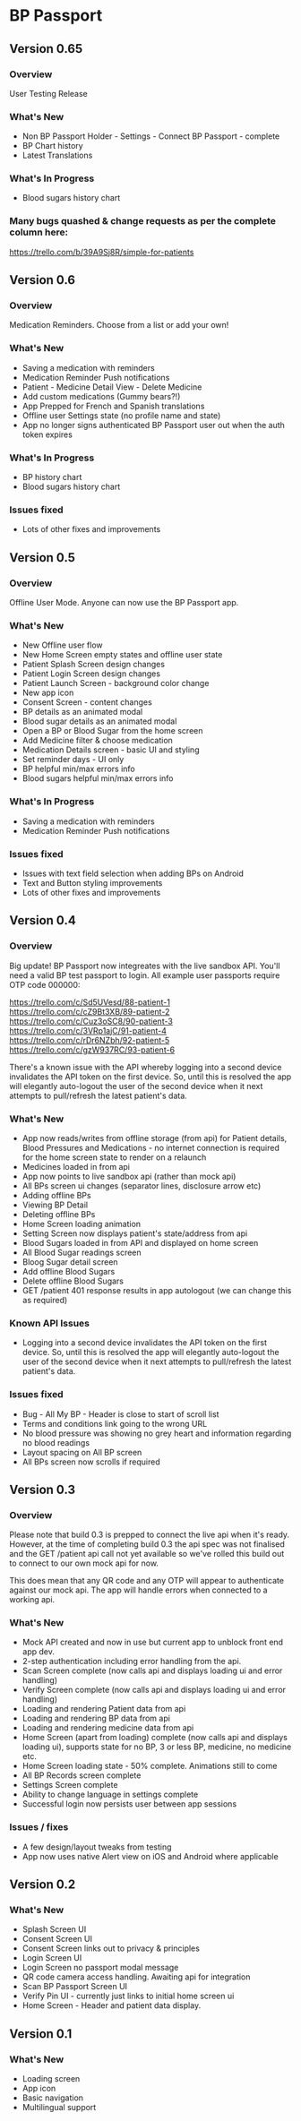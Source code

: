 # BP Passport

## Version 0.65

### Overview

User Testing Release

### What's New

- Non BP Passport Holder - Settings - Connect BP Passport - complete
- BP Chart history
- Latest Translations

### What's In Progress

- Blood sugars history chart

### Many bugs quashed & change requests as per the complete column here:

https://trello.com/b/39A9Sj8R/simple-for-patients

## Version 0.6

### Overview

Medication Reminders. Choose from a list or add your own!

### What's New

- Saving a medication with reminders
- Medication Reminder Push notifications
- Patient - Medicine Detail View - Delete Medicine
- Add custom medications (Gummy bears?!)
- App Prepped for French and Spanish translations
- Offline user Settings state (no profile name and state)
- App no longer signs authenticated BP Passport user out when the auth token expires

### What's In Progress

- BP history chart
- Blood sugars history chart

### Issues fixed

- Lots of other fixes and improvements

## Version 0.5

### Overview

Offline User Mode. Anyone can now use the BP Passport app.

### What's New

- New Offline user flow
- New Home Screen empty states and offline user state
- Patient Splash Screen design changes
- Patient Login Screen design changes
- Patient Launch Screen - background color change
- New app icon
- Consent Screen - content changes
- BP details as an animated modal
- Blood sugar details as an animated modal
- Open a BP or Blood Sugar from the home screen
- Add Medicine filter & choose medication
- Medication Details screen - basic UI and styling
- Set reminder days - UI only
- BP helpful min/max errors info
- Blood sugars helpful min/max errors info

### What's In Progress

- Saving a medication with reminders
- Medication Reminder Push notifications

### Issues fixed

- Issues with text field selection when adding BPs on Android
- Text and Button styling improvements
- Lots of other fixes and improvements

## Version 0.4

### Overview

Big update! BP Passport now integreates with the live sandbox API. You'll need a valid BP test passport to login. All example user passports require OTP code 000000:

https://trello.com/c/Sd5UVesd/88-patient-1
https://trello.com/c/cZ9Bt3XB/89-patient-2
https://trello.com/c/Cuz3oSC8/90-patient-3
https://trello.com/c/3VRp1ajC/91-patient-4
https://trello.com/c/rDr6NZbh/92-patient-5
https://trello.com/c/gzW937RC/93-patient-6

There's a known issue with the API whereby logging into a second device invalidates the API token on the first device. So, until this is resolved the app will elegantly auto-logout the user of the second device when it next attempts to pull/refresh the latest patient's data.

### What's New

- App now reads/writes from offline storage (from api) for Patient details, Blood Pressures and Medications - no internet connection is required for the home screen state to render on a relaunch
- Medicines loaded in from api
- App now points to live sandbox api (rather than mock api)
- All BPs screen ui changes (separator lines, disclosure arrow etc)
- Adding offline BPs
- Viewing BP Detail
- Deleting offline BPs
- Home Screen loading animation
- Setting Screen now displays patient's state/address from api
- Blood Sugars loaded in from API and displayed on home screen
- All Blood Sugar readings screen
- Bloog Sugar detail screen
- Add offline Blood Sugars
- Delete offline Blood Sugars
- GET /patient 401 response results in app autologout (we can change this as required)

### Known API Issues

- Logging into a second device invalidates the API token on the first device. So, until this is resolved the app will elegantly auto-logout the user of the second device when it next attempts to pull/refresh the latest patient's data.

### Issues fixed

- Bug - All My BP - Header is close to start of scroll list
- Terms and conditions link going to the wrong URL
- No blood pressure was showing no grey heart and information regarding no blood readings
- Layout spacing on All BP screen
- All BPs screen now scrolls if required

## Version 0.3

### Overview

Please note that build 0.3 is prepped to connect the live api when it's ready. However, at the time of completing build 0.3 the api spec was not finalised and the GET /patient api call not yet available so we've rolled this build out to connect to our own mock api for now.

This does mean that any QR code and any OTP will appear to authenticate against our mock api. The app will handle errors when connected to a working api.

### What's New

- Mock API created and now in use but current app to unblock front end app dev.
- 2-step authentication including error handling from the api.
- Scan Screen complete (now calls api and displays loading ui and error handling)
- Verify Screen complete (now calls api and displays loading ui and error handling)
- Loading and rendering Patient data from api
- Loading and rendering BP data from api
- Loading and rendering medicine data from api
- Home Screen (apart from loading) complete (now calls api and displays loading ui), supports state for no BP, 3 or less BP, medicine, no medicine etc.
- Home Screen loading state - 50% complete. Animations still to come
- All BP Records screen complete
- Settings Screen complete
- Ability to change language in settings complete
- Successful login now persists user between app sessions

### Issues / fixes

- A few design/layout tweaks from testing
- App now uses native Alert view on iOS and Android where applicable

## Version 0.2

### What's New

- Splash Screen UI
- Consent Screen UI
- Consent Screen links out to privacy & principles
- Login Screen UI
- Login Screen no passport modal message
- QR code camera access handling. Awaiting api for integration
- Scan BP Passport Screen UI
- Verify Pin UI - currently just links to initial home screen ui
- Home Screen - Header and patient data display.

## Version 0.1

### What's New

- Loading screen
- App icon
- Basic navigation
- Multilingual support
